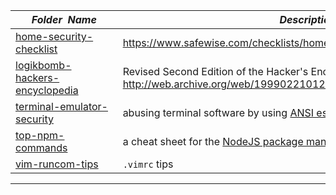 |&nbsp;&nbsp;&nbsp;&nbsp;&nbsp;&nbsp;_Folder&nbsp;&nbsp;Name_&nbsp;&nbsp;&nbsp;&nbsp;&nbsp;&nbsp;| _Description of Contents_
|:--------------------|--------------------------------------------------------------------------------------------------------------------------------------------------------
| [home-security-checklist](home-security-checklist.txt) |  <https://www.safewise.com/checklists/home-security> 
| [logikbomb-hackers-encyclopedia](logikbomb-hackers-encyclopedia.asc) | Revised Second Edition of the Hacker's Encyclopedia text file by Logik Bomb <http://web.archive.org/web/19990221012919/http://www.xmission.com/~ryder/hack.html>  
| [terminal-emulator-security](terminal-emulator-security.txt) |  abusing terminal software by using [ANSI escape sequences](https://wikipedia.org/wiki/ANSI_escape_code) to control the cursor 
| [top-npm-commands](top-npm-commands.md) |  a cheat sheet for the [NodeJS package manager](https://npmjs.com) 
| [vim-runcom-tips](vim-runcom-tips.rst) |  `.vimrc` tips 

* * *

